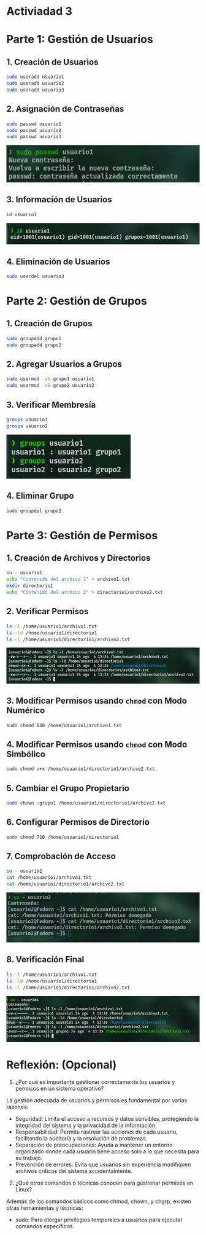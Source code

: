 # Activiadad 3

# Parte 1: Gestión de Usuarios

## 1. Creación de Usuarios
```bash
sudo useradd usuario1
sudo useradd usuario2
sudo useradd usuario3
```

## 2. Asignación de Contraseñas
```bash
sudo passwd usuario1
sudo passwd usuario2
sudo passwd usuario3
```

![alt text](img/img1.jpeg)

## 3. Información de Usuarios
```bash
id usuario1
```

![alt text](img/img2.jpeg)

## 4. Eliminación de Usuarios
```bash
sudo userdel usuario3
```

# Parte 2: Gestión de Grupos

## 1. Creación de Grupos
```bash
sudo groupadd grupo1
sudo groupadd grupo2
```

## 2. Agregar Usuarios a Grupos
```bash
sudo usermod -aG grupo1 usuario1
sudo usermod -aG grupo2 usuario2
```

## 3. Verificar Membresía
```bash
groups usuario1
groups usuario2
```

![alt text](img/img3.jpeg)

## 4. Eliminar Grupo
```bash
sudo groupdel grupo2
```

# Parte 3: Gestión de Permisos

## 1. Creación de Archivos y Directorios
```bash
su - usuario1
echo "Contenido del archivo 1" > archivo1.txt
mkdir directorio1
echo "Contenido del archivo 2" > directorio1/archivo2.txt
```

## 2. Verificar Permisos
```bash
ls -l /home/usuario1/archivo1.txt
ls -ld /home/usuario1/directorio1
ls -l /home/usuario1/directorio1/archivo2.txt
```

![alt text](img/img4.jpeg)

## 3. Modificar Permisos usando `chmod` con Modo Numérico
```bash
sudo chmod 640 /home/usuario1/archivo1.txt
```

## 4. Modificar Permisos usando `chmod` con Modo Simbólico
```bash
sudo chmod u+x /home/usuario1/directorio1/archivo2.txt
```

## 5. Cambiar el Grupo Propietario
```bash
sudo chown :grupo1 /home/usuario1/directorio1/archivo2.txt
```

## 6. Configurar Permisos de Directorio
```bash
sudo chmod 710 /home/usuario1/directorio1
```

## 7. Comprobación de Acceso
```bash
su - usuario2
cat /home/usuario1/archivo1.txt
cat /home/usuario1/directorio1/archivo2.txt
```

![alt text](img/img5.jpeg)

## 8. Verificación Final
```bash
ls -l /home/usuario1/archivo1.txt
ls -ld /home/usuario1/directorio1
ls -l /home/usuario1/directorio1/archivo2.txt
```

![alt text](img/img6.jpeg)

# Reflexión: (Opcional)

1. ¿Por qué es importante gestionar correctamente los usuarios y permisos en un sistema operativo?

La gestión adecuada de usuarios y permisos es fundamental por varias razones:

- Seguridad: Limita el acceso a recursos y datos sensibles, protegiendo la integridad del sistema y la privacidad de la información.
- Responsabilidad: Permite rastrear las acciones de cada usuario, facilitando la auditoría y la resolución de problemas.
- Separación de preocupaciones: Ayuda a mantener un entorno organizado donde cada usuario tiene acceso solo a lo que necesita para su trabajo.
- Prevención de errores: Evita que usuarios sin experiencia modifiquen archivos críticos del sistema accidentalmente.

2. ¿Qué otros comandos o técnicas conocen para gestionar permisos en Linux?

Además de los comandos básicos como chmod, chown, y chgrp, existen otras herramientas y técnicas:

- sudo: Para otorgar privilegios temporales a usuarios para ejecutar comandos específicos.
